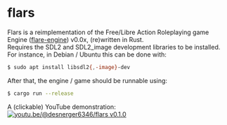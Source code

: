 # flars
Flars is a reimplementation of the Free/Libre Action Roleplaying game Engine ([flare-engine](https://github.com/flareteam/flare-engine)) v0.0x, (re)written in Rust.  
Requires the SDL2 and SDL2_image development libraries to be installed.
For instance, in Debian / Ubuntu this can be done with:
```bash
$ sudo apt install libsdl2{,-image}-dev
```
After that, the engine / game should be runnable using:
```sh
$ cargo run --release
```
A (clickable) YouTube demonstration:
[![youtu.be/@desnerger6346/flars v0.1.0](https://img.youtube.com/vi/ucm6wBaR9iI/0.jpg)](https://youtu.be/ucm6wBaR9iI "youtu.be/flars v0.1.0")
